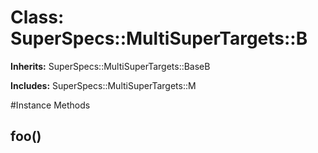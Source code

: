 # Class: SuperSpecs::MultiSuperTargets::B
**Inherits:** SuperSpecs::MultiSuperTargets::BaseB
    
**Includes:** SuperSpecs::MultiSuperTargets::M
  




#Instance Methods
## foo() [](#method-i-foo)

